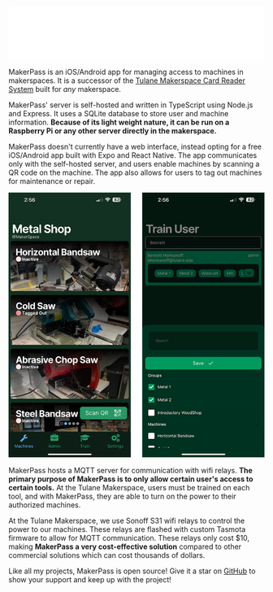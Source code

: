 
![photo](https://github.com/bennetthermanoff/portfolio/raw/master/src/Content/markdown/images/mpbanner-dark.png)

MakerPass is an  iOS/Android app for managing access to machines in makerspaces. It is a successor of the [Tulane Makerspace Card Reader System](https://hermanoff.dev/content/cardReader) built for _any_ makerspace.

MakerPass' server is self-hosted and written in TypeScript using Node.js and Express. It uses a SQLite database to store user and machine information. **Because of its light weight nature, it can be run on a Raspberry Pi or any other server directly in the makerspace.**

MakerPass doesn't currently have a web interface, instead opting for a free iOS/Android app built with Expo and React Native. The app communicates only with the self-hosted server, and users enable machines by scanning a QR code on the machine. The app also allows for users to tag out machines for maintenance or repair.

![photo](https://github.com/bennetthermanoff/portfolio/raw/master/src/Content/markdown/images/mpmainscreen.png)

MakerPass hosts a MQTT server for communication with wifi relays. **The primary purpose of MakerPass is to only allow certain user's access to certain tools.** At the Tulane Makerspace, users must be trained on each tool, and with MakerPass, they are able to turn on the power to their authorized machines.

At the Tulane Makerspace, we use Sonoff S31 wifi relays to control the power to our machines. These relays are flashed with custom Tasmota firmware to allow for MQTT communication. These relays only cost $10, making **MakerPass a very cost-effective solution** compared to other commercial solutions which can cost thousands of dollars.

Like all my projects, MakerPass is open source! Give it a star on [GitHub](https://github.com/bennetthermanoff/maker-pass-server) to show your support and keep up with the project!